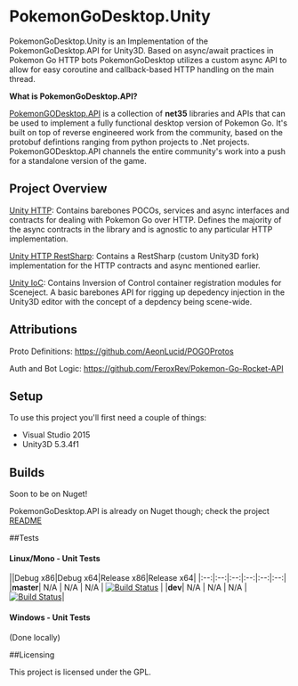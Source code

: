 # PokemonGoDesktop.Unity

PokemonGoDesktop.Unity is an Implementation of the PokemonGoDesktop.API for Unity3D. Based on async/await practices in Pokemon Go HTTP bots PokemonGoDesktop utilizes a custom async API to allow for easy coroutine and callback-based HTTP handling on the main thread.

**What is PokemonGoDesktop.API?**

[PokemonGODesktop.API](https://github.com/HelloKitty/PokemonGoDesktop.API) is a collection of **net35** libraries and APIs that can be used to implement a fully functional desktop version of Pokemon Go. It's built on top of reverse engineered work from the community, based on the protobuf defintions ranging from python projects to .Net projects. PokemonGODesktop.API channels the entire community's work into a push for a standalone version of the game.

## Project Overview

[Unity HTTP](https://github.com/HelloKitty/PokemonGoDesktop.Unity/tree/master/src/PokemonGoDesktop.Unity.HTTP): Contains barebones POCOs, services and async interfaces and contracts for dealing with Pokemon Go over HTTP. Defines the majority of the async contracts in the library and is agnostic to any particular HTTP implementation.

[Unity HTTP RestSharp](https://github.com/HelloKitty/PokemonGoDesktop.Unity/tree/master/src/PokemonGoDesktop.Unity.HTTP.RestSharp): Contains a RestSharp (custom Unity3D fork) implementation for the HTTP contracts and async mentioned earlier.

[Unity IoC](https://github.com/HelloKitty/PokemonGoDesktop.Unity/tree/master/src/PokemonGoDesktop.Unity.IoC): Contains Inversion of Control container registration modules for Sceneject. A basic barebones API for rigging up depedency injection in the Unity3D editor with the concept of a depdency being scene-wide.

## Attributions

Proto Definitions: https://github.com/AeonLucid/POGOProtos

Auth and Bot Logic: https://github.com/FeroxRev/Pokemon-Go-Rocket-API

## Setup

To use this project you'll first need a couple of things:
  - Visual Studio 2015
  - Unity3D 5.3.4f1

## Builds

Soon to be on Nuget!

PokemonGoDesktop.API is already on Nuget though; check the project [README](https://github.com/HelloKitty/PokemonGoDesktop)

##Tests

#### Linux/Mono - Unit Tests
||Debug x86|Debug x64|Release x86|Release x64|
|:--:|:--:|:--:|:--:|:--:|:--:|
|**master**| N/A | N/A | N/A | [![Build Status](https://travis-ci.org/HelloKitty/PokemonGoDesktop.Unity.svg?branch=master)](https://travis-ci.org/HelloKitty/PokemonGoDesktop.Unity) |
|**dev**| N/A | N/A | N/A | [![Build Status](https://travis-ci.org/HelloKitty/PokemonGoDesktop.Unity.svg?branch=dev)](https://travis-ci.org/HelloKitty/PokemonGoDesktop.Unity)|

#### Windows - Unit Tests

(Done locally)

##Licensing

This project is licensed under the GPL.
